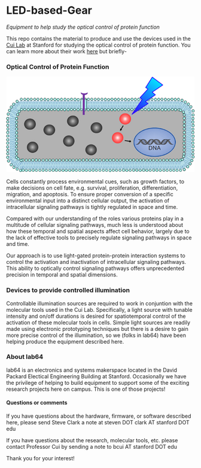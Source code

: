 # LED-based-Gear
*Equipment to help study the optical control of protein function*

This repo contains the material to produce and use the devices used in the [Cui Lab](https://cuilab.stanford.edu) at Stanford for studying the optical control of protein function. You can learn more about their work [here](https://cuilab.stanford.edu/optical-control-protein-function) but briefly-

### Optical Control of Protein Function


<img src="images/lightsignalingpathway.jpg" width="700"/>


Cells constantly process environmental cues, such as growth factors, to make decisions on cell fate, e.g. survival, proliferation, differentiation, migration, and apoptosis. To ensure proper conversion of a specific environmental input into a distinct cellular output, the activation of intracellular signaling pathways is tightly regulated in space and time.

Compared with our understanding of the roles various proteins play in a multitude of cellular signaling pathways, much less is understood about how these temporal and spatial aspects affect cell behavior, largely due to the lack of effective tools to precisely regulate signaling pathways in space and time.

Our approach is to use light-gated protein-protein interaction systems to control the activation and inactivation of intracellular signaling pathways. This ability to optically control signaling pathways offers unprecedented precision in temporal and spatial dimensions.

### Devices to provide controlled illumination

Controllable illumination sources are required to work in conjuntion with the molecular tools used in the Cui Lab. Specifically, a light source with tunable intensity and on/off durations is desired for spatiotemporal control of the activation of these molecular tools in cells. Simple light sources are readily made using electronic prototyping techniques but there is a desire to gain more precise control of the illumination, so we (folks in lab64) have been helping produce the equipment described here.

### About lab64
lab64 is an electronics and systems makerspace located in the David Packard Electical Engineering Building at Stanford. Occasionally we have the privilege of helping to build equipment to support some of the exciting research projects here on campus. This is one of those projects!

#### Questions or comments
If you have questions about the hardware, firmware, or software described here, please send Steve Clark a note at steven DOT clark AT stanford DOT edu

If you have questions about the research, molecular tools, etc. please contact Professor Cui by sending a note to bcui AT stanford DOT edu

Thank you for your interest!
